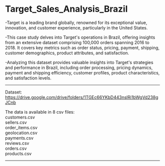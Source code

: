 # Target_Sales_Analysis_Brazil

-Target is a leading brand globally, renowned for its exceptional value, innovation, and customer experience, particularly in the United States.

-This case study delves into Target's operations in Brazil, offering insights from an extensive dataset comprising 100,000 orders spanning 2016 to 2018. It covers key metrics such as order status, pricing, payment, shipping, customer demographics, product attributes, and satisfaction.

-Analyzing this dataset provides valuable insights into Target's strategies and performance in Brazil, including order processing, pricing dynamics, payment and shipping efficiency, customer profiles, product characteristics, and satisfaction levels.
___________________________________________________________________________________________________________

Dataset: https://drive.google.com/drive/folders/1TGEc66YKbD443nslRi1bWgVd238gJCnb

The data is available in 8 csv files:
<br>
customers.csv
<br>
sellers.csv
<br>
order_items.csv
<br>
geolocation.csv
<br>
payments.csv
<br>
reviews.csv
<br>
orders.csv
<br>
products.csv
___________________________________________________________________________________________________________
